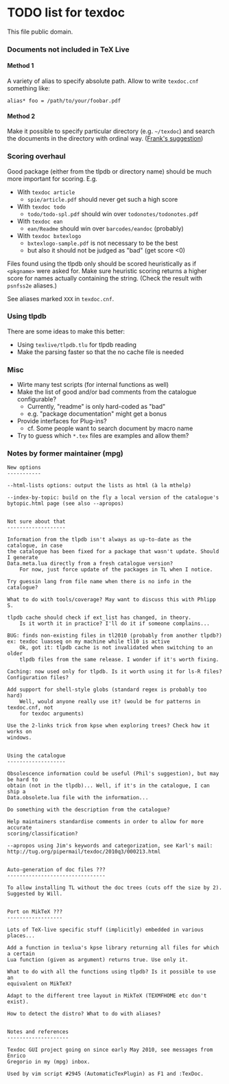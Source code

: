# TODO list for texdoc

This file public domain.

### Documents not included in TeX Live

#### Method 1

A variety of alias to specify absolute path. Allow to write `texdoc.cnf`
something like:

```
alias* foo = /path/to/your/foobar.pdf
```

#### Method 2

Make it possible to specify particular directory (e.g. `~/texdoc`) and search
the documents in the directory with ordinal way.
([Frank's suggestion](https://github.com/latex3/latex3/issues/384#issuecomment-344206155))

### Scoring overhaul

Good package (either from the tlpdb or directory name) should be much more
important for scoring. E.g.

* With `texdoc article`
	* `spie/article.pdf` should never get such a high score
* With `texdoc todo`
	* `todo/todo-spl.pdf` should win over `todonotes/todonotes.pdf`
* With `texdoc ean`
	* `ean/Readme` should win over `barcodes/eandoc` (probably)
* With `texdoc bxtexlogo`
	* `bxtexlogo-sample.pdf` is not necessary to be the best
	* but also it should not be judged as "bad" (get score <0)

Files found using the tlpdb only should be scored heuristically as if
`<pkgname>` were asked for. Make sure heuristic scoring returns a higher score
for names actually containing the string. (Check the result with `psnfss2e`
aliases.)

See aliases marked `XXX` in `texdoc.cnf`.

### Using tlpdb

There are some ideas to make this better:

* Using `texlive/tlpdb.tlu` for tlpdb reading
* Make the parsing faster so that the no cache file is needed

### Misc

* Wirte many test scripts (for internal functions as well)
* Make the list of good and/or bad comments from the catalogue configurable?
  * Currently, "readme" is only hard-coded as "bad"
  * e.g. "package documentation" might get a bonus
* Provide interfaces for Plug-ins?
  * cf. Some people want to search document by macro name
* Try to guess which `*.tex` files are examples and allow them?

### Notes by former maintainer (mpg)

```
New options
-----------

--html-lists options: output the lists as html (à la mthelp)

--index-by-topic: build on the fly a local version of the catalogue's
bytopic.html page (see also --apropos)


Not sure about that
-------------------

Information from the tlpdb isn't always as up-to-date as the catalogue, in case
the catalogue has been fixed for a package that wasn't update. Should I generate
Data.meta.lua directly from a fresh catalogue version?
    For now, just force update of the packages in TL when I notice.

Try guessin lang from file name when there is no info in the catalogue?

What to do with tools/coverage? May want to discuss this with Phlipp S.

tlpdb cache should check if ext_list has changed, in theory.
    Is it worth it in practice? I'll do it if someone complains...

BUG: finds non-existing files in tl2010 (probably from another tlpdb?)
ex: texdoc luasseq on my machine while tl10 is active
    Ok, got it: tlpdb cache is not invalidated when switching to an older
    tlpdb files from the same release. I wonder if it's worth fixing.

Caching: now used only for tlpdb. Is it worth using it for ls-R files?
Configuration files?

Add support for shell-style globs (standard regex is probably too hard)
    Well, would anyone really use it? (would be for patterns in texdoc.cnf, not
    for texdoc arguments)

Use the 2-links trick from kpse when exploring trees? Check how it works on
windows.


Using the catalogue
-------------------

Obsolescence information could be useful (Phil's suggestion), but may be hard to
obtain (not in the tlpdb)... Well, if it's in the catalogue, I can ship a
Data.obsolete.lua file with the information...

Do something with the description from the catalogue?

Help maintainers standardise comments in order to allow for more accurate
scoring/classification?

--apropos using Jim's keywords and categorization, see Karl's mail:
http://tug.org/pipermail/texdoc/2010q3/000213.html


Auto-generation of doc files ???
--------------------------------

To allow installing TL without the doc trees (cuts off the size by 2).
Suggested by Will.


Port on MikTeX ???
------------------

Lots of TeX-live specific stuff (implicitly) embedded in various places...

Add a function in texlua's kpse library returning all files for which a certain
Lua function (given as argument) returns true. Use only it.

What to do with all the functions using tlpdb? Is it possible to use an
equivalent on MikTeX?

Adapt to the different tree layout in MikTeX (TEXMFHOME etc don't exist).

How to detect the distro? What to do with aliases?


Notes and references
--------------------

Texdoc GUI project going on since early May 2010, see messages from Enrico
Gregorio in my (mpg) inbox.

Used by vim script #2945 (AutomaticTexPlugin) as F1 and :TexDoc.

```

